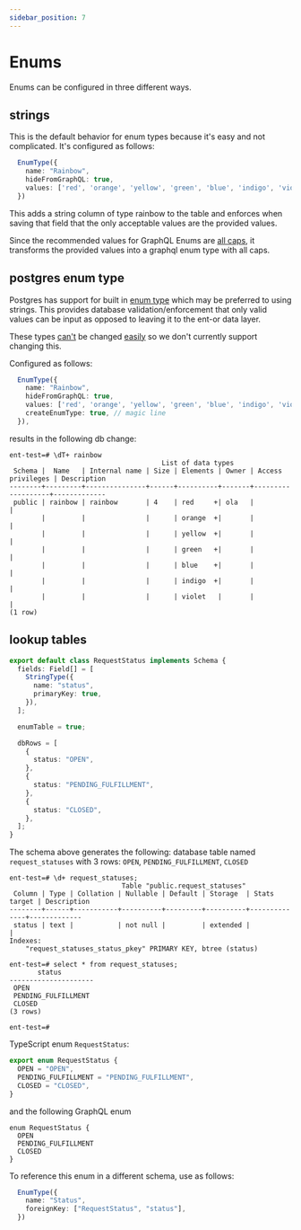 ```yaml
---
sidebar_position: 7
---
```


# Enums
Enums can be configured in three different ways.

## strings 
This is the default behavior for enum types because it's easy and not complicated. It's configured as follows:


```ts
  EnumType({
    name: "Rainbow",
    hideFromGraphQL: true,
    values: ['red', 'orange', 'yellow', 'green', 'blue', 'indigo', 'violet'],
  })
```

This adds a string column of type rainbow to the table and enforces when saving that field that the only acceptable values are the provided values.

Since the recommended values for GraphQL Enums are [all caps](http://spec.graphql.org/draft/#sec-Enum-Value), it transforms the provided values into a graphql enum type with all caps.

## postgres enum type
Postgres has support for built in [enum type](https://www.postgresql.org/docs/9.1/datatype-enum.html) which may be preferred to using strings. This provides database validation/enforcement that only valid values can be input as opposed to leaving it to the ent-or data layer.

These types [can't](https://github.com/lolopinto/ent/pull/113) be changed [easily](https://github.com/lolopinto/ent/pull/120) so we don't currently support changing this. 


Configured as follows:

```ts
  EnumType({
    name: "Rainbow",
    hideFromGraphQL: true,
    values: ['red', 'orange', 'yellow', 'green', 'blue', 'indigo', 'violet'],
    createEnumType: true, // magic line 
  }),
```

results in the following db change:
```db
ent-test=# \dT+ rainbow
                                      List of data types
 Schema |  Name   | Internal name | Size | Elements | Owner | Access privileges | Description 
--------+---------+---------------+------+----------+-------+-------------------+-------------
 public | rainbow | rainbow       | 4    | red     +| ola   |                   | 
        |         |               |      | orange  +|       |                   | 
        |         |               |      | yellow  +|       |                   | 
        |         |               |      | green   +|       |                   | 
        |         |               |      | blue    +|       |                   | 
        |         |               |      | indigo  +|       |                   | 
        |         |               |      | violet   |       |                   | 
(1 row)
```

## lookup tables
```ts title="src/schema/request_status.ts"
export default class RequestStatus implements Schema {
  fields: Field[] = [
    StringType({
      name: "status",
      primaryKey: true,
    }),
  ];

  enumTable = true;

  dbRows = [
    {
      status: "OPEN",
    },
    {
      status: "PENDING_FULFILLMENT",
    },
    {
      status: "CLOSED",
    },
  ];
}
```
The schema above generates the following:
database table named `request_statuses` with 3 rows: `OPEN`, `PENDING_FULFILLMENT`, `CLOSED`

```db
ent-test=# \d+ request_statuses;
                            Table "public.request_statuses"
 Column | Type | Collation | Nullable | Default | Storage  | Stats target | Description 
--------+------+-----------+----------+---------+----------+--------------+-------------
 status | text |           | not null |         | extended |              | 
Indexes:
    "request_statuses_status_pkey" PRIMARY KEY, btree (status)

ent-test=# select * from request_statuses;
       status        
---------------------
 OPEN
 PENDING_FULFILLMENT
 CLOSED
(3 rows)

ent-test=# 
```

TypeScript enum `RequestStatus`:
```ts
export enum RequestStatus {
  OPEN = "OPEN",
  PENDING_FULFILLMENT = "PENDING_FULFILLMENT",
  CLOSED = "CLOSED",
}
```

and the following GraphQL enum
```gql
enum RequestStatus {
  OPEN
  PENDING_FULFILLMENT
  CLOSED
}
```

To reference this enum in a different schema, use as follows:
```ts
  EnumType({
    name: "Status",
    foreignKey: ["RequestStatus", "status"],
  })
```